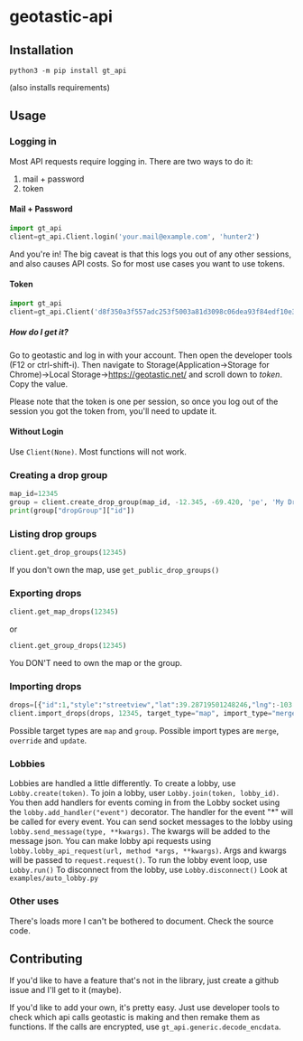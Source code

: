 # geotastic-api

## Installation

```
python3 -m pip install gt_api
```
(also installs requirements)

## Usage

### Logging in

Most API requests require logging in. There are two ways to do it: 

1. mail + password
1. token

#### Mail + Password

```python
import gt_api
client=gt_api.Client.login('your.mail@example.com', 'hunter2')
```

And you're in! The big caveat is that this logs you out of any other sessions, and also causes API costs.
So for most use cases you want to use tokens.

#### Token

```python
import gt_api
client=gt_api.Client('d8f350a3f557adc253f5003a81d3098c06dea93f84edf10e3fabc1d92acd1771')
```

##### How do I get it?

Go to geotastic and log in with your account.
Then open the developer tools (F12 or ctrl-shift-i). Then navigate to Storage(Application-&gt;Storage for Chrome)-&gt;Local Storage-&gt;https://geotastic.net/ and scroll down to *token*. Copy the value.

Please note that the token is one per session, so once you log out of the session you got the token from, you'll need to update it.
#### Without Login

Use `Client(None)`.
Most functions will not work.
### Creating a drop group

```python
map_id=12345
group = client.create_drop_group(map_id, -12.345, -69.420, 'pe', 'My Drop Group', active=True, bias=5.3)
print(group["dropGroup"]["id"])
```

### Listing drop groups

```python
client.get_drop_groups(12345)
```
If you don't own the map, use `get_public_drop_groups()`

### Exporting drops

```python
client.get_map_drops(12345)
```
or
```python
client.get_group_drops(12345)
```
You DON'T need to own the map or the group.

### Importing drops

```python
drops=[{"id":1,"style":"streetview","lat":39.28719501248246,"lng":-103.07696260471509,"code":"us","panoId":"Ple0qA2-cNzxc0K-gXgbFA"}]
client.import_drops(drops, 12345, target_type="map", import_type="merge")
```

Possible target types are `map` and `group`.
Possible import types are `merge`, `override` and `update`.

### Lobbies

Lobbies are handled a little differently.
To create a lobby, use `Lobby.create(token)`.
To join a lobby, user `Lobby.join(token, lobby_id)`.
You then add handlers for events coming in from the Lobby socket using the `lobby.add_handler("event")` decorator. The handler for the event "\*" will be called for every event.
You can send socket messages to the lobby using `lobby.send_message(type, **kwargs)`. The kwargs will be added to the message json.
You can make lobby api requests using `lobby.lobby_api_request(url, method *args, **kwargs)`. Args and kwargs will be passed to `request.request()`.
To run the lobby event loop, use `Lobby.run()`
To disconnect from the lobby, use `Lobby.disconnect()`
Look at `examples/auto_lobby.py`
### Other uses

There's loads more I can't be bothered to document. Check the source code.


## Contributing

If you'd like to have a feature that's not in the library, just create a github issue and I'll get to it (maybe).

If you'd like to add your own, it's pretty easy. Just use developer tools to check which api calls geotastic is making and then remake them as functions. If the calls are encrypted, use `gt_api.generic.decode_encdata`.


